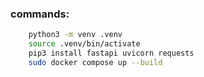 ### commands:

```bash
    python3 -m venv .venv
    source .venv/bin/activate
    pip3 install fastapi uvicorn requests
    sudo docker compose up --build
```